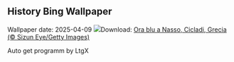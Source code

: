 ## History Bing Wallpaper
Wallpaper date: 2025-04-09
![](https://www.bing.com/th?id=OHR.BlueNaxos_IT-IT4796672311_UHD.jpg&w=1000)Download: [Ora blu a Nasso, Cicladi, Grecia (© Sizun Eye/Getty Images)](https://www.bing.com/th?id=OHR.BlueNaxos_IT-IT4796672311_UHD.jpg)

Auto get programm by LtgX

